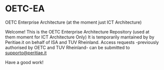 # OETC-EA
OETC Enterprise Architecture (at the moment just ICT Architecture)

Welcome!
This is the OETC Enterprise Architecture Repository (used at them moment for ICT Architecture Only)
It is temporarily mantained by by Peritiae.it on behalf of ISA and TUV Rheinland.
Access requests -previously authorised by OETC and TUV Rheinland- can be submitted to supporto@peritiae.it

Have a good work!
